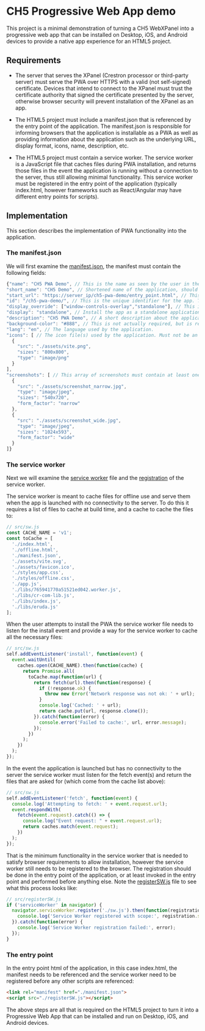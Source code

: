 # CH5 Progressive Web App demo

This project is a minimal demonstration of turning a CH5 WebXPanel into a progressive web app that can be installed on Desktop, iOS, and Android devices to provide a native app experience for an HTML5 project.

## Requirements
  * The server that serves the XPanel (Crestron processor or third-party server) must serve the PWA over HTTPS with a valid (not self-signed) certificate. Devices that intend to connect to the XPanel must trust the certificate authority that signed the certificate presented by the server, otherwise browser security will prevent installation of the XPanel as an app.

  * The HTML5 project must include a manifest.json that is referenced by the entry point of the application. The manifest.json is responsible for informing browsers that the application is installable as a PWA as well as providing information about the application such as the underlying URL, display format, icons, name, description, etc.

  * The HTML5 project must contain a service worker. The service worker is a JavaScript file that caches files during PWA installation, and returns those files in the event the application is running without a connection to the server, thus still allowing minimal functionality. This service worker must be registered in the entry point of the application (typically index.html, however frameworks such as React/Angular may have different entry points for scripts).

## Implementation

This section describes the implementation of PWA functionality into the application. 

### The manifest.json
We will first examine the [manifest.json](src/manifest.json), the manifest must contain the following fields:

```javascript
{"name": "CH5 PWA Demo", // This is the name as seen by the user in their app list.
"short_name": "CH5 Demo", // Shortened name of the application, should be less than 12 characters.
"start_url": "https://server_ip/ch5-pwa-demo/entry_point.html", // This is the path to the PWA entry point, typically the index.html.
"id": "/ch5-pwa-demo/", // This is the unique identifier for the app. This is typically based on the URL of the app on the server without the entry point.
"display_override": ["window-controls-overlay","standalone"], // This informs the browser how to handle the application installation - if it should be standalone (most apps), in a browser instance, a browser minimal instance, etc. The windows-controls-overlay is for Desktop use, which allows the top bar to be minimized. This overrides the display field if they are different.
"display": "standalone", // Install the app as a standalone application.
"description": "CH5 PWA Demo", // A short description about the application.
"background-color": "#888", // This is not actually required, but is recommended as it will be the background color used when the app opens before the CSS has loaded, if this matches the CSS background color it provides a smoother app launch experience.
"lang": "en", // The language used by the application.
"icons": [ // The icon file(s) used by the application. Must not be an SVG, and must be 144x144px or larger.
  {
    "src": "./assets/vite.png",
    "sizes": "800x800",
    "type": "image/png"
  }
],
"screenshots": [ // This array of screenshots must contain at least one wide (landscape) and one narrow (portrait) screenshot to satisfy installation requirements. The screenshots can be anything, even a logo, but they must exist, and they must match the type, size, and form factor (wide/narrow) specified.
  {
    "src": "./assets/screenshot_narrow.jpg",
    "type": "image/jpeg",
    "sizes": "540x720",
    "form_factor": "narrow"
  },
  {
    "src": "./assets/screenshot_wide.jpg",
    "type": "image/jpeg",
    "sizes": "1024x593",
    "form_factor": "wide"
  }
]}
```

### The service worker

Next we will examine the [service worker](src/sw.js) file and the [registration](src/registerSW.js) of the service worker.

The service worker is meant to cache files for offline use and serve them when the app is launched with no connectivity to the server. To do this it requires a list of files to cache at build time, and a cache to cache the files to:

```javascript
// src/sw.js
const CACHE_NAME = 'v1';
const toCache = [
  './index.html',
  './offline.html',
  './manifest.json',
  './assets/vite.svg',
  './assets/favicon.ico',
  './styles/app.css',
  './styles/offline.css',
  './app.js',
  './libs/765941770a51521ed042.worker.js',
  './libs/cr-com-lib.js',
  './libs/index.js',
  './libs/eruda.js'
];
```

When the user attempts to install the PWA the service worker file needs to listen for the install event and provide a way for the service worker to cache all the necessary files:

```javascript
// src/sw.js
self.addEventListener('install', function(event) {
  event.waitUntil(
    caches.open(CACHE_NAME).then(function(cache) {
      return Promise.all(
        toCache.map(function(url) {
          return fetch(url).then(function(response) {
            if (!response.ok) {
              throw new Error('Network response was not ok: ' + url);
            }
            console.log('Cached: ' + url);
            return cache.put(url, response.clone());
          }).catch(function(error) {
            console.error('Failed to cache:', url, error.message);
          });
        })
      );
    })
  );
});
```

In the event the application is launched but has no connectivity to the server the service worker must listen for the fetch event(s) and return the files that are asked for (which come from the cache list above):

```javascript
// src/sw.js
self.addEventListener('fetch', function(event) {
  console.log('Attempting to fetch: ' + event.request.url);
  event.respondWith(
    fetch(event.request).catch(() => {
      console.log("Event request: " + event.request.url);
      return caches.match(event.request);
    })
  );
});
```

That is the minimum functionality in the service worker that is needed to satisfy browser requirements to allow installation, however the service worker still needs to be registered to the browser. The registration should be done in the entry point of the application, or at least invoked in the entry point and performed before anything else. Note the [registerSW.js](src/registerSW.js) file to see what this process looks like:

```javascript
// src/registerSW.js
if ('serviceWorker' in navigator) {
  navigator.serviceWorker.register('./sw.js').then(function(registration) {
    console.log('Service Worker registered with scope:', registration.scope);
  }).catch(function(error) {
    console.log('Service Worker registration failed:', error);
  });
}
```

### The entry point

In the entry point html of the application, in this case index.html, the manifest needs to be referenced and the service worker need to be registered before any other scripts are referenced:

```html
<link rel="manifest" href="./manifest.json">
<script src="./registerSW.js"></script>
```

The above steps are all that is required on the HTML5 project to turn it into a Progressive Web App that can be installed and run on Desktop, iOS, and Android devices.